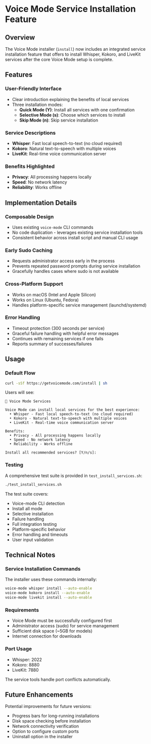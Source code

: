 # Voice Mode Service Installation Feature

## Overview

The Voice Mode installer (`install`) now includes an integrated service installation feature that offers to install Whisper, Kokoro, and LiveKit services after the core Voice Mode setup is complete.

## Features

### User-Friendly Interface
- Clear introduction explaining the benefits of local services
- Three installation modes:
  - **Quick Mode (Y)**: Install all services with one confirmation
  - **Selective Mode (s)**: Choose which services to install
  - **Skip Mode (n)**: Skip service installation

### Service Descriptions
- **Whisper**: Fast local speech-to-text (no cloud required)
- **Kokoro**: Natural text-to-speech with multiple voices
- **LiveKit**: Real-time voice communication server

### Benefits Highlighted
- **Privacy**: All processing happens locally
- **Speed**: No network latency
- **Reliability**: Works offline

## Implementation Details

### Composable Design
- Uses existing `voice-mode` CLI commands
- No code duplication - leverages existing service installation tools
- Consistent behavior across install script and manual CLI usage

### Early Sudo Caching
- Requests administrator access early in the process
- Prevents repeated password prompts during service installation
- Gracefully handles cases where sudo is not available

### Cross-Platform Support
- Works on macOS (Intel and Apple Silicon)
- Works on Linux (Ubuntu, Fedora)
- Handles platform-specific service management (launchd/systemd)

### Error Handling
- Timeout protection (300 seconds per service)
- Graceful failure handling with helpful error messages
- Continues with remaining services if one fails
- Reports summary of successes/failures

## Usage

### Default Flow
```bash
curl -sSf https://getvoicemode.com/install | sh
```

Users will see:
```
🎤 Voice Mode Services

Voice Mode can install local services for the best experience:
  • Whisper - Fast local speech-to-text (no cloud required)
  • Kokoro - Natural text-to-speech with multiple voices
  • LiveKit - Real-time voice communication server

Benefits:
  • Privacy - All processing happens locally
  • Speed - No network latency
  • Reliability - Works offline

Install all recommended services? [Y/n/s]: 
```

### Testing

A comprehensive test suite is provided in `test_install_services.sh`:
```bash
./test_install_services.sh
```

The test suite covers:
- Voice-mode CLI detection
- Install all mode
- Selective installation
- Failure handling
- Full integration testing
- Platform-specific behavior
- Error handling and timeouts
- User input validation

## Technical Notes

### Service Installation Commands
The installer uses these commands internally:
```bash
voice-mode whisper install --auto-enable
voice-mode kokoro install --auto-enable
voice-mode livekit install --auto-enable
```

### Requirements
- Voice Mode must be successfully configured first
- Administrator access (sudo) for service management
- Sufficient disk space (~5GB for models)
- Internet connection for downloads

### Port Usage
- Whisper: 2022
- Kokoro: 8880
- LiveKit: 7880

The service tools handle port conflicts automatically.

## Future Enhancements

Potential improvements for future versions:
- Progress bars for long-running installations
- Disk space checking before installation
- Network connectivity verification
- Option to configure custom ports
- Uninstall option in the installer
